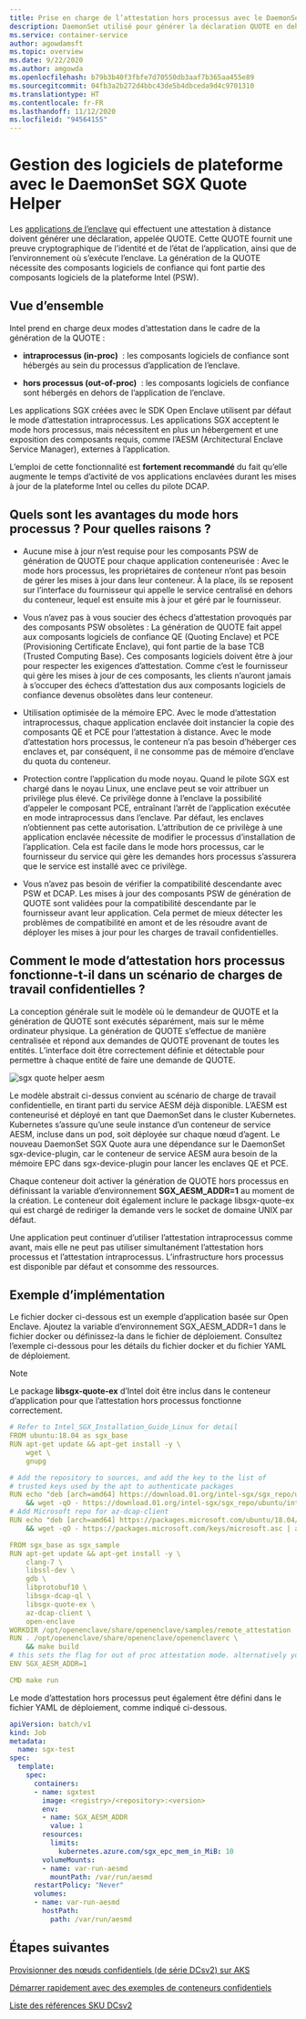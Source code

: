 ```yaml
---
title: Prise en charge de l’attestation hors processus avec le DaemonSet Intel SGX Quote Helper sur Azure
description: DaemonSet utilisé pour générer la déclaration QUOTE en dehors du processus de l’application SGX. Cet article explique comment la fonctionnalité d’attestation hors processus est mise en œuvre pour les charges de travail confidentielles qui s’exécutent dans un conteneur.
ms.service: container-service
author: agowdamsft
ms.topic: overview
ms.date: 9/22/2020
ms.author: amgowda
ms.openlocfilehash: b79b3b40f3fbfe7d70550db3aaf7b365aa455e89
ms.sourcegitcommit: 04fb3a2b272d4bbc43de5b4dbceda9d4c9701310
ms.translationtype: HT
ms.contentlocale: fr-FR
ms.lasthandoff: 11/12/2020
ms.locfileid: "94564155"
---
```

# <a name="platform-software-management-with-sgx-quote-helper-daemon-set"></a>Gestion des logiciels de plateforme avec le DaemonSet SGX Quote Helper

Les [applications de l’enclave](confidential-computing-enclaves.md) qui effectuent une attestation à distance doivent générer une déclaration, appelée QUOTE. Cette QUOTE fournit une preuve cryptographique de l’identité et de l’état de l’application, ainsi que de l’environnement où s’exécute l’enclave. La génération de la QUOTE nécessite des composants logiciels de confiance qui font partie des composants logiciels de la plateforme Intel (PSW).

## <a name="overview"></a>Vue d’ensemble
 
Intel prend en charge deux modes d’attestation dans le cadre de la génération de la QUOTE :
- **intraprocessus (in-proc)**  : les composants logiciels de confiance sont hébergés au sein du processus d’application de l’enclave.

- **hors processus (out-of-proc)**  : les composants logiciels de confiance sont hébergés en dehors de l’application de l’enclave.
 
Les applications SGX créées avec le SDK Open Enclave utilisent par défaut le mode d’attestation intraprocessus. Les applications SGX acceptent le mode hors processus, mais nécessitent en plus un hébergement et une exposition des composants requis, comme l’AESM (Architectural Enclave Service Manager), externes à l’application.

L’emploi de cette fonctionnalité est **fortement recommandé** du fait qu’elle augmente le temps d’activité de vos applications enclavées durant les mises à jour de la plateforme Intel ou celles du pilote DCAP.

## <a name="why-and-what-are-the-benefits-of-out-of-proc"></a>Quels sont les avantages du mode hors processus ? Pour quelles raisons ?

-   Aucune mise à jour n’est requise pour les composants PSW de génération de QUOTE pour chaque application conteneurisée : Avec le mode hors processus, les propriétaires de conteneur n’ont pas besoin de gérer les mises à jour dans leur conteneur. À la place, ils se reposent sur l’interface du fournisseur qui appelle le service centralisé en dehors du conteneur, lequel est ensuite mis à jour et géré par le fournisseur.

-   Vous n’avez pas à vous soucier des échecs d’attestation provoqués par des composants PSW obsolètes : La génération de QUOTE fait appel aux composants logiciels de confiance QE (Quoting Enclave) et PCE (Provisioning Certificate Enclave), qui font partie de la base TCB (Trusted Computing Base). Ces composants logiciels doivent être à jour pour respecter les exigences d’attestation. Comme c’est le fournisseur qui gère les mises à jour de ces composants, les clients n’auront jamais à s’occuper des échecs d’attestation dus aux composants logiciels de confiance devenus obsolètes dans leur conteneur.

-   Utilisation optimisée de la mémoire EPC. Avec le mode d’attestation intraprocessus, chaque application enclavée doit instancier la copie des composants QE et PCE pour l’attestation à distance. Avec le mode d’attestation hors processus, le conteneur n’a pas besoin d’héberger ces enclaves et, par conséquent, il ne consomme pas de mémoire d’enclave du quota du conteneur.

-   Protection contre l’application du mode noyau. Quand le pilote SGX est chargé dans le noyau Linux, une enclave peut se voir attribuer un privilège plus élevé. Ce privilège donne à l’enclave la possibilité d’appeler le composant PCE, entraînant l’arrêt de l’application exécutée en mode intraprocessus dans l’enclave. Par défaut, les enclaves n’obtiennent pas cette autorisation. L’attribution de ce privilège à une application enclavée nécessite de modifier le processus d’installation de l’application. Cela est facile dans le mode hors processus, car le fournisseur du service qui gère les demandes hors processus s’assurera que le service est installé avec ce privilège.

-   Vous n’avez pas besoin de vérifier la compatibilité descendante avec PSW et DCAP. Les mises à jour des composants PSW de génération de QUOTE sont validées pour la compatibilité descendante par le fournisseur avant leur application. Cela permet de mieux détecter les problèmes de compatibilité en amont et de les résoudre avant de déployer les mises à jour pour les charges de travail confidentielles.

## <a name="how-does-the-out-of-proc-attestation-mode-work-for-confidential-workloads-scenario"></a>Comment le mode d’attestation hors processus fonctionne-t-il dans un scénario de charges de travail confidentielles ?

La conception générale suit le modèle où le demandeur de QUOTE et la génération de QUOTE sont exécutés séparément, mais sur le même ordinateur physique. La génération de QUOTE s’effectue de manière centralisée et répond aux demandes de QUOTE provenant de toutes les entités. L’interface doit être correctement définie et détectable pour permettre à chaque entité de faire une demande de QUOTE.

![sgx quote helper aesm](./media/confidential-nodes-out-of-proc-attestation/aesmmanager.png)

Le modèle abstrait ci-dessus convient au scénario de charge de travail confidentielle, en tirant parti du service AESM déjà disponible. L’AESM est conteneurisé et déployé en tant que DaemonSet dans le cluster Kubernetes. Kubernetes s’assure qu’une seule instance d’un conteneur de service AESM, incluse dans un pod, soit déployée sur chaque nœud d’agent. Le nouveau DaemonSet SGX Quote aura une dépendance sur le DaemonSet sgx-device-plugin, car le conteneur de service AESM aura besoin de la mémoire EPC dans sgx-device-plugin pour lancer les enclaves QE et PCE.

Chaque conteneur doit activer la génération de QUOTE hors processus en définissant la variable d’environnement **SGX_AESM_ADDR=1** au moment de la création. Le conteneur doit également inclure le package libsgx-quote-ex qui est chargé de rediriger la demande vers le socket de domaine UNIX par défaut.

Une application peut continuer d’utiliser l’attestation intraprocessus comme avant, mais elle ne peut pas utiliser simultanément l’attestation hors processus et l’attestation intraprocessus. L’infrastructure hors processus est disponible par défaut et consomme des ressources.

## <a name="sample-implementation"></a>Exemple d’implémentation

Le fichier docker ci-dessous est un exemple d’application basée sur Open Enclave. Ajoutez la variable d’environnement SGX_AESM_ADDR=1 dans le fichier docker ou définissez-la dans le fichier de déploiement. Consultez l’exemple ci-dessous pour les détails du fichier docker et du fichier YAML de déploiement. 

  > [!Note] 
  > Le package **libsgx-quote-ex** d’Intel doit être inclus dans le conteneur d’application pour que l’attestation hors processus fonctionne correctement.
    
```yaml
# Refer to Intel_SGX_Installation_Guide_Linux for detail
FROM ubuntu:18.04 as sgx_base
RUN apt-get update && apt-get install -y \
    wget \
    gnupg

# Add the repository to sources, and add the key to the list of
# trusted keys used by the apt to authenticate packages
RUN echo "deb [arch=amd64] https://download.01.org/intel-sgx/sgx_repo/ubuntu bionic main" | tee /etc/apt/sources.list.d/intel-sgx.list \
    && wget -qO - https://download.01.org/intel-sgx/sgx_repo/ubuntu/intel-sgx-deb.key | apt-key add -
# Add Microsoft repo for az-dcap-client
RUN echo "deb [arch=amd64] https://packages.microsoft.com/ubuntu/18.04/prod bionic main" | tee /etc/apt/sources.list.d/msprod.list \
    && wget -qO - https://packages.microsoft.com/keys/microsoft.asc | apt-key add -

FROM sgx_base as sgx_sample
RUN apt-get update && apt-get install -y \
    clang-7 \
    libssl-dev \
    gdb \
    libprotobuf10 \
    libsgx-dcap-ql \
    libsgx-quote-ex \
    az-dcap-client \
    open-enclave
WORKDIR /opt/openenclave/share/openenclave/samples/remote_attestation
RUN . /opt/openenclave/share/openenclave/openenclaverc \
    && make build
# this sets the flag for out of proc attestation mode. alternatively you can set this flag on the deployment files
ENV SGX_AESM_ADDR=1 

CMD make run
```
Le mode d’attestation hors processus peut également être défini dans le fichier YAML de déploiement, comme indiqué ci-dessous.

```yaml
apiVersion: batch/v1
kind: Job
metadata:
  name: sgx-test
spec:
  template:
    spec:
      containers:
      - name: sgxtest
        image: <registry>/<repository>:<version>
        env:
        - name: SGX_AESM_ADDR
          value: 1
        resources:
          limits:
            kubernetes.azure.com/sgx_epc_mem_in_MiB: 10
        volumeMounts:
        - name: var-run-aesmd
          mountPath: /var/run/aesmd
      restartPolicy: "Never"
      volumes:
      - name: var-run-aesmd
        hostPath:
          path: /var/run/aesmd
```

## <a name="next-steps"></a>Étapes suivantes
[Provisionner des nœuds confidentiels (de série DCsv2) sur AKS](./confidential-nodes-aks-get-started.md)

[Démarrer rapidement avec des exemples de conteneurs confidentiels](https://github.com/Azure-Samples/confidential-container-samples)

[Liste des références SKU DCsv2](../virtual-machines/dcv2-series.md)

<!-- LINKS - external -->
[Azure Attestation]: ../attestation/index.yml


<!-- LINKS - internal -->
[DC Virtual Machine]: /confidential-computing/virtual-machine-solutions